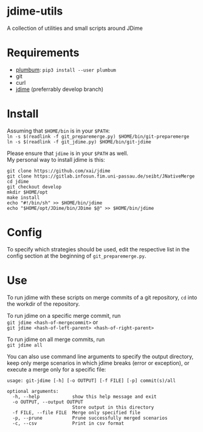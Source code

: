 # jdime-utils
A collection of utilities and small scripts around JDime

# Requirements
* [plumbum](https://plumbum.readthedocs.io/en/latest/): `pip3 install --user plumbum`
* git
* curl
* [jdime](https://github.com/xai/jdime) (preferrably develop branch)

# Install
Assuming that `$HOME/bin` is in your `$PATH`:  
`ln -s $(readlink -f git_preparemerge.py) $HOME/bin/git-preparemerge`  
`ln -s $(readlink -f git_jdime.py) $HOME/bin/git-jdime`  

Please ensure that `jdime` is in your `$PATH` as well.  
My personal way to install jdime is this:
```
git clone https://github.com/xai/jdime
git clone https://gitlab.infosun.fim.uni-passau.de/seibt/JNativeMerge
cd jdime
git checkout develop
mkdir $HOME/opt
make install
echo "#!/bin/sh" >> $HOME/bin/jdime
echo "$HOME/opt/JDime/bin/JDime $@" >> $HOME/bin/jdime
```

# Config
To specify which strategies should be used, edit the respective list
in the config section at the beginning of `git_preparemerge.py`.

# Use
To run jdime with these scripts on merge commits of a git repository, 
`cd` into the workdir of the repository.

To run jdime on a specific merge commit, run  
`git jdime <hash-of-mergecommit>` or  
`git jdime <hash-of-left-parent> <hash-of-right-parent>`

To run jdime on all merge commits, run  
`git jdime all`

You can also use command line arguments to specify the output directory,
keep only merge scenarios in which jdime breaks (error or exception),
or execute a merge only for a specific file:  
```
usage: git-jdime [-h] [-o OUTPUT] [-f FILE] [-p] commit(s)/all

optional arguments:
  -h, --help            show this help message and exit
  -o OUTPUT, --output OUTPUT
                        Store output in this directory
  -f FILE, --file FILE  Merge only specified file
  -p, --prune           Prune successfully merged scenarios
  -c, --csv             Print in csv format
  ```
